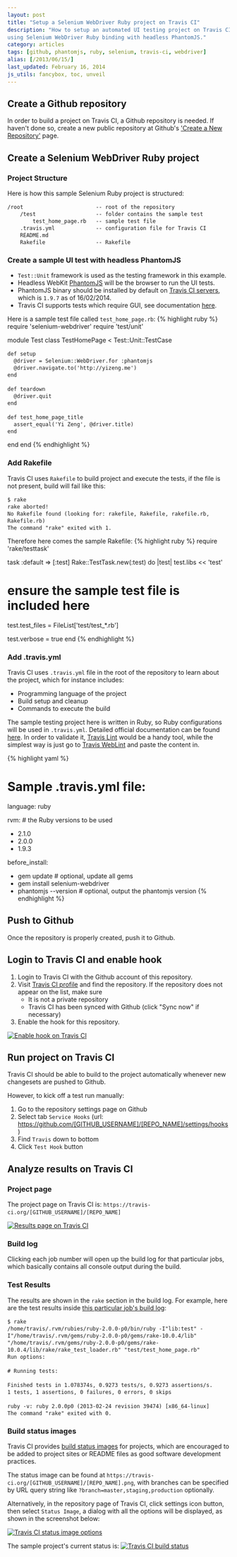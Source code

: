 ```yaml
---
layout: post
title: "Setup a Selenium WebDriver Ruby project on Travis CI"
description: "How to setup an automated UI testing project on Travis CI
using Selenium WebDriver Ruby binding with headless PhantomJS."
category: articles
tags: [github, phantomjs, ruby, selenium, travis-ci, webdriver]
alias: [/2013/06/15/]
last_updated: February 16, 2014
js_utils: fancybox, toc, unveil
---
```

<div id="toc"></div>

## <a id="create-repo"></a>Create a Github repository

In order to build a project on Travis CI, a Github repository is needed.
If haven't done so, create a new public repository at
Github's ['Create a New Repository']['Create a New Repository'] page.

## <a id="create-project"></a>Create a Selenium WebDriver Ruby project

### <a id="project-structure"></a>Project Structure
Here is how this sample Selenium Ruby project is structured:

	/root						-- root of the repository
		/test					-- folder contains the sample test
			test_home_page.rb	-- sample test file
		.travis.yml				-- configuration file for Travis CI
		README.md
		Rakefile				-- Rakefile

### <a id="create-sample-test"></a>Create a sample UI test with headless PhantomJS
- `Test::Unit` framework is used as the testing framework in this example.
- Headless WebKit [PhantomJS][PhantomJS] will be the browser to run the UI tests.
- PhantomJS binary should be installed by default on
[Travis CI servers][Travis CI servers], which is `1.9.7` as of 16/02/2014.
- Travis CI supports tests which require GUI, see documentation [here][Travis CI GUI].

Here is a sample test file called `test_home_page.rb`:
{% highlight ruby %}
require 'selenium-webdriver'
require 'test/unit'

module Test
  class TestHomePage < Test::Unit::TestCase

    def setup
      @driver = Selenium::WebDriver.for :phantomjs
      @driver.navigate.to('http://yizeng.me')
    end

    def teardown
      @driver.quit
    end

    def test_home_page_title
      assert_equal('Yi Zeng', @driver.title)
    end
  end
end
{% endhighlight %}

### <a id="add-rakefile"></a>Add Rakefile
Travis CI uses `Rakefile` to build project and execute the tests, if the file is not present, build will fail like this:

	$ rake
	rake aborted!
	No Rakefile found (looking for: rakefile, Rakefile, rakefile.rb, Rakefile.rb)
	The command "rake" exited with 1.

Therefore here comes the sample Rakefile:
{% highlight ruby %}
require 'rake/testtask'

task :default => [:test]
Rake::TestTask.new(:test) do |test|
  test.libs << 'test'

  # ensure the sample test file is included here
  test.test_files = FileList['test/test_*.rb']

  test.verbose = true
end
{% endhighlight %}

### <a id="add-travis-yml"></a>Add .travis.yml

Travis CI uses `.travis.yml` file in the root of the repository to learn about the project, which for instance includes:

- Programming language of the project
- Build setup and cleanup
- Commands to execute the build

The sample testing project here is written in Ruby, so Ruby configurations will be used in `.travis.yml`.
Detailed official documentation can be found [here](http://about.travis-ci.org/docs/user/languages/ruby/).
In order to validate it, [Travis Lint][Travis Lint] would be a handy tool, while
the simplest way is just go to [Travis WebLint][Travis WebLint] and paste the content in.

{% highlight yaml %}
# Sample .travis.yml file:
language: ruby

rvm: # the Ruby versions to be used
  - 2.1.0
  - 2.0.0
  - 1.9.3

before_install:
  - gem update # optional, update all gems
  - gem install selenium-webdriver
  - phantomjs --version # optional, output the phantomjs version
{% endhighlight %}

## <a id="push-to-github"></a>Push to Github
Once the repository is properly created, push it to Github.

## <a id="enable-hook"></a>Login to Travis CI and enable hook

1. Login to Travis CI with the Github account of this repository.
2. Visit [Travis CI profile][Travis CI profile] and find the repository.
If the repository does not appear on the list, make sure
	- It is not a private repository
	- Travis CI has been synced with Github (click "Sync now" if necessary)
3. Enable the hook for this repository.

<a class="post-image" href="/assets/images/posts/2013-06-09-enable-hook-on-travis-ci.png" title="Enable hook on Travis CI">
  <img itemprop="image" data-src="/assets/images/posts/2013-06-09-enable-hook-on-travis-ci.png" src="/assets/js/unveil/loader.gif" alt="Enable hook on Travis CI" />
</a>

## <a id="run-project"></a>Run project on Travis CI

Travis CI should be able to build to the project automatically
whenever new changesets are pushed to Github.

However, to kick off a test run manually:

1. Go to the repository settings page on Github
2. Select tab `Service Hooks` (url: https://github.com/[GITHUB_USERNAME]/[REPO_NAME]/settings/hooks)
3. Find `Travis` down to bottom
4. Click `Test Hook` button

## <a id="analyze-results"></a>Analyze results on Travis CI

### <a id="results-page"></a>Project page
The project page on Travis CI is: `https://travis-ci.org/[GITHUB_USERNAME]/[REPO_NAME]`

<a class="post-image" href="/assets/images/posts/2013-06-15-results-page-on-travis-ci.png" title="Results page on Travis CI">
  <img itemprop="image" data-src="/assets/images/posts/2013-06-15-results-page-on-travis-ci.png" src="/assets/js/unveil/loader.gif" alt="Results page on Travis CI" />
</a>

### <a id="build-log"></a>Build log
Clicking each job number will open up the build log for that particular jobs,
which basically contains all console output during the build.

### <a id="test-results"></a>Test Results
The results are shown in the `rake` section in the build log.
For example, here are the test results inside [this particular job's build log](https://travis-ci.org/yizeng/setup-selenium-webdriver-ruby-project-on-travis-ci/jobs/8109067):

	$ rake
	/home/travis/.rvm/rubies/ruby-2.0.0-p0/bin/ruby -I"lib:test" -I"/home/travis/.rvm/gems/ruby-2.0.0-p0/gems/rake-10.0.4/lib" "/home/travis/.rvm/gems/ruby-2.0.0-p0/gems/rake-10.0.4/lib/rake/rake_test_loader.rb" "test/test_home_page.rb" 
	Run options:

	# Running tests:

	Finished tests in 1.078374s, 0.9273 tests/s, 0.9273 assertions/s.
	1 tests, 1 assertions, 0 failures, 0 errors, 0 skips

	ruby -v: ruby 2.0.0p0 (2013-02-24 revision 39474) [x86_64-linux]
	The command "rake" exited with 0.

### <a id="build-status-images"></a>Build status images
Travis CI provides [build status images][build status images] for projects,
which are encouraged to be added to project sites or README files as good software development practices.

The status image can be found at `https://travis-ci.org/[GITHUB_USERNAME]/[REPO_NAME].png`,
with branches can be specified by URL query string like `?branch=master,staging,production` optionally.

Alternatively, in the repository page of Travis CI, click settings icon button, then select `Status Image`,
a dialog with all the options will be displayed, as shown in the screenshot below:

<a class="post-image" href="/assets/images/posts/2013-07-05-travis-ci-status-image-options.png" title="Travis CI status image options">
  <img itemprop="image" data-src="/assets/images/posts/2013-07-05-travis-ci-status-image-options.png" src="/assets/js/unveil/loader.gif" alt="Travis CI status image options" />
</a>

The sample project's current status is: <a class="image-link" href="https://travis-ci.org/yizeng/setup-selenium-webdriver-ruby-project-on-travis-ci" title="Travis CI build status"><img src="https://travis-ci.org/yizeng/setup-selenium-webdriver-ruby-project-on-travis-ci.png" alt="Travis CI build status" /></a>

['Create a New Repository']: https://github.com/repositories/new
[PhantomJS]: http://phantomjs.org/
[Travis CI servers]: http://about.travis-ci.org/docs/user/ci-environment/
[Travis CI GUI]: http://about.travis-ci.org/docs/user/gui-and-headless-browsers
[Travis Lint]: http://about.travis-ci.org/docs/user/travis-lint/
[Travis WebLint]: http://lint.travis-ci.org/
[Travis CI profile]: https://travis-ci.org/profile
[build status images]: http://about.travis-ci.org/docs/user/status-images/